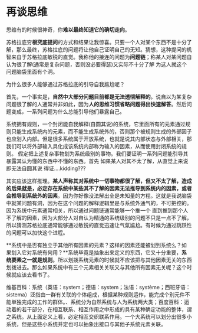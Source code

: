 # 再谈思维

思维有的时候很神奇，你**难以最终知道它的确切走向**。

苏格拉底穷**根究底提问**的方式和结果让我惊喜。只要一个人对某个东西不是十分了解，那么最终，苏格拉底的问题将让他自己证明自己的无知。猜想，这种提问的机智来自于苏格拉底敏锐的直觉。我称他的接连的问题为**问题链**；称某人对某问题自认为很了解(通常是复杂问题，否则没必要得瑟)又实际不十分了解 为这人就这个问题脑袋里面有个洞。

为什么很多人能够通过苏格拉底的引导自我尴尬呢？

首先，一个事实是，**自然中大部分问题目前都是无法透彻解释的**。说自以为某复杂问题很了解的人通常并非如此，因为**人的思维习惯省略问题得出快速解答**。然后问题变成，一系列问题为什么总能引导他们暴露自己。

系统拥有规则，一个封闭能自我解释(自圆其说)的系统，它里面所有的元素通过规则只能生成系统内的元素，而不能生成系统外的，否则那个被规则生成的外部因子也应划入内部。但是很多系统属于开放系统，也就是说其内部状态与外部相关，那我们可以将外部输入具化成该系统内部称为输入的因素，从而使用封闭系统的规则。
假定把上述复杂事物划为系统级别的事物。我们要证明一系列问题能引导其暴露其认为懂的东西中不懂的东西。首先 如果某人对其不太了解，从直觉上来说即无法自圆其说 得证....kidding???

其实应该这样推理。**某人声称其对系统中一切事物都很了解，但又不太了解，造成的后果就是，必定存在系统中某些其不了解的因素无法推导到系统内的因素，或者会推导到系统外的因素**。因为你好像没法解出全是未知量的方程。这就是我说脑袋中就某问题有洞，因为在这个问题的解释逻辑里是与系统外通气的，不可把控的。
因为系统中元素通常相关，所以通过问题链通常能够一个推一个 直到推到那个人不了解的因素，因为大部分人对自认为精通的系统级别的问题不只是一点不了解，所以猜测苏格拉底通常能够通过敏锐的直觉迅速让气氛尴尬。有时候为通过跳跃性的问题可以加快这个进程。

**系统中是否有独立于其他所有因素的元素？这样的因素还能被划到系统么？如果划入它对系统有何用？**系统毕竟是抽象出来定义的东西，它又十分重要，**系统要素之一就是规则**。所以划拨系统元素的时候就不应该把与其他因素无关的东西划拨进去。那么如果系统中有三个元素相关关联又与其他所有因素无关呢？这个时候就应该去看书了。

维基百科：系统（英语：system；德语：system；法语：système；西班牙语：sistema）泛指由一群有关联的个体组成，根据某种规则运作，能完成个别元件不能单独完成的工作的群体。、系统分为自然系统与人为系统两大类；百度百科：运动着的若干部分，在相互联系、相互作用之中形成的具有某种确定功能的整体，谓之系统。从上面定义上看，必定相互交织联系作用。一个大系统可以划分出很多小系统，但是这些小系统并定也可以抽象出接口与其他子系统元素关联。